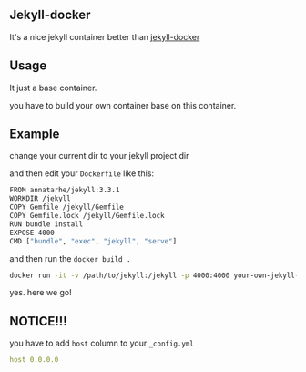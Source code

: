 ## Jekyll-docker

It's a nice jekyll container better than [jekyll-docker](https://github.com/jekyll/docker)

## Usage

It just a base container.

you have to build your own container base on this container.

## Example

change your current dir to your jekyll project dir

and then edit your `Dockerfile` like this:

```bash
FROM annatarhe/jekyll:3.3.1
WORKDIR /jekyll
COPY Gemfile /jekyll/Gemfile
COPY Gemfile.lock /jekyll/Gemfile.lock
RUN bundle install
EXPOSE 4000
CMD ["bundle", "exec", "jekyll", "serve"]
```

and then run the `docker build .`

```bash
docker run -it -v /path/to/jekyll:/jekyll -p 4000:4000 your-own-jekyll-container
```

yes. here we go!

## NOTICE!!!

you have to add `host` column to your `_config.yml`

```yml
host 0.0.0.0
```
